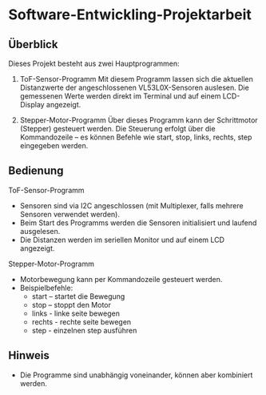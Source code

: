 # Software-Entwickling-Projektarbeit

Überblick
---------
Dieses Projekt besteht aus zwei Hauptprogrammen:

1. ToF-Sensor-Programm
   Mit diesem Programm lassen sich die aktuellen Distanzwerte der angeschlossenen VL53L0X-Sensoren auslesen. 
   Die gemessenen Werte werden direkt im Terminal und auf einem LCD-Display angezeigt.

2. Stepper-Motor-Programm
   Über dieses Programm kann der Schrittmotor (Stepper) gesteuert werden. 
   Die Steuerung erfolgt über die Kommandozeile – es können Befehle wie start, stop, links, rechts, step eingegeben werden.

Bedienung
---------

ToF-Sensor-Programm
- Sensoren sind via I2C angeschlossen (mit Multiplexer, falls mehrere Sensoren verwendet werden).
- Beim Start des Programms werden die Sensoren initialisiert und laufend ausgelesen.
- Die Distanzen werden im seriellen Monitor und auf einem LCD angezeigt.

Stepper-Motor-Programm
- Motorbewegung kann per Kommandozeile gesteuert werden.
- Beispielbefehle:
  - start – startet die Bewegung
  - stop – stoppt den Motor
  - links - linke seite bewegen
  - rechts - rechte seite bewegen
  - step - einzelnen step ausführen

Hinweis
-------
- Die Programme sind unabhängig voneinander, können aber kombiniert werden.
